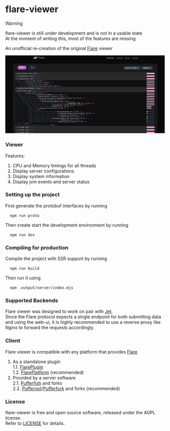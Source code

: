 
# flare-viewer

> [!WARNING]
> flare-viewer is still under development and is not in a usable state \
> At the moment of writing this, most of the features are missing

An unofficial re-creation of the original [Flare](https://blog.airplane.gg/flare/) viewer


<div align="center">
<img src="assets/preview.png" width="1894">
</div>

### Viewer
Features:
1. CPU and Memory timings for all threads
2. Display server configurations
3. Display system information
4. Display jvm events and server status

### Setting up the project

First generate the protobuf interfaces by running
````shell
  npm run proto
````

Then create start the development environment by running
````shell
  npm run dev
````

### Compiling for production

Compile the project with SSR support by running
````shell
  npm run build
````

Then run it using
````shell
  npm .output/server/index.mjs
````

### Supported Backends
Flare viewer was designed to work on pair with [Jet](https://github.com/SerlithNetwork/Jet). \
Since the Flare protocol expects a single endpoint for both submitting data and using the web-ui, it is
highly recommended to use a reverse proxy like Nginx to forward the requests accordingly.

### Client
Flare viewer is compatible with any platform that provides [Flare](https://github.com/TECHNOVE/Flare)
1. As a standalone plugin \
   1.1. [FlarePlugin](https://github.com/TECHNOVE/FlarePlugin) \
   1.2. [FlarePlatform](https://github.com/SerlithNetwork/FlarePlatform) (recommended)
2. Provided by a server software \
   2.1. [Pufferfish](https://github.com/pufferfish-gg/Pufferfish) and forks \
   2.2. [Puffernot](https://github.com/SerlithNetwork/Puffernot)/[Pufferfork](https://github.com/Toffikk/Pufferfork) and forks (recommended)

### License

flare-viewer is free and open source software, released under the AGPL license. \
Refer to [LICENSE](LICENSE) for details.

